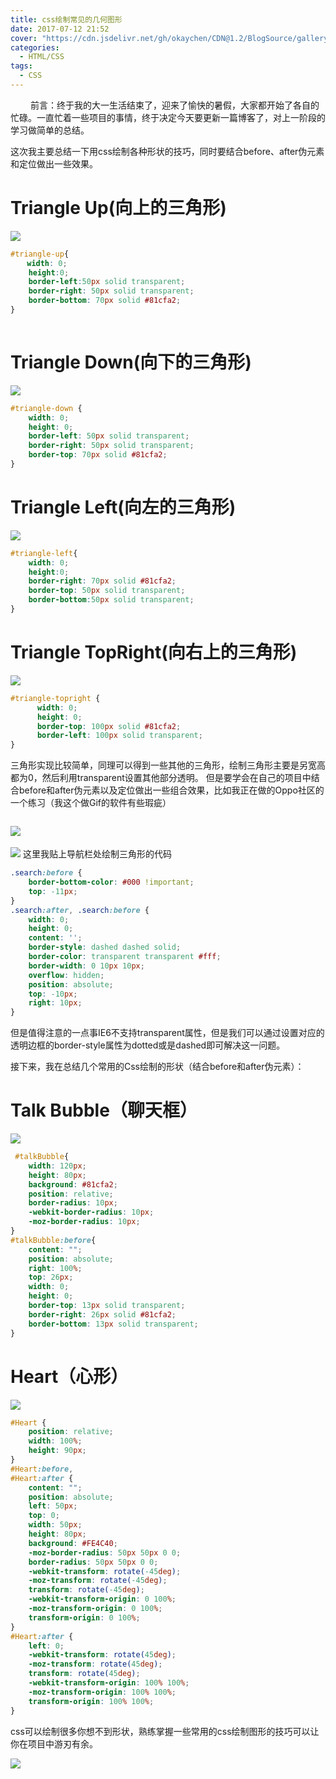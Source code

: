 ```yaml
---
title: css绘制常见的几何图形
date: 2017-07-12 21:52
cover: "https://cdn.jsdelivr.net/gh/okaychen/CDN@1.2/BlogSource/gallery/thumb_008.jpg"
categories:
  - HTML/CSS
tags:
  - CSS
---
```

　　
前言：终于我的大一生活结束了，迎来了愉快的暑假，大家都开始了各自的忙碌。一直忙着一些项目的事情，终于决定今天要更新一篇博客了，对上一阶段的学习做简单的总结。

这次我主要总结一下用css绘制各种形状的技巧，同时要结合before、after伪元素和定位做出一些效果。

<!-- more -->

# Triangle Up(向上的三角形)

![](https://cdn.jsdelivr.net/gh/okaychen/CDN@2.2/BlogSource/cnblogs_img/1140602-20170712200525197-109164423.png)

```css
#triangle-up{
　  width: 0;
    height:0;
    border-left:50px solid transparent;
    border-right: 50px solid transparent;
    border-bottom: 70px solid #81cfa2;
}
　
```
# Triangle Down(向下的三角形)

![](https://cdn.jsdelivr.net/gh/okaychen/CDN@2.2/BlogSource/cnblogs_img/1140602-20170712201030759-1254012555.png)

```css
#triangle-down {
    width: 0;
    height: 0;
    border-left: 50px solid transparent;
    border-right: 50px solid transparent;
    border-top: 70px solid #81cfa2;
}
```

# Triangle Left(向左的三角形)

![](https://cdn.jsdelivr.net/gh/okaychen/CDN@2.2/BlogSource/cnblogs_img/1140602-20170712202214697-1522033866.png)

```css
#triangle-left{
    width: 0;
    height:0;
    border-right: 70px solid #81cfa2;
    border-top: 50px solid transparent;
    border-bottom:50px solid transparent;
}　
```
# Triangle TopRight(向右上的三角形)

![](https://cdn.jsdelivr.net/gh/okaychen/CDN@2.2/BlogSource/cnblogs_img/1140602-20170712202738290-1515615810.png) 

```css
#triangle-topright {
      width: 0;
      height: 0;
      border-top: 100px solid #81cfa2;
      border-left: 100px solid transparent;
}
```

三角形实现比较简单，同理可以得到一些其他的三角形，绘制三角形主要是另宽高都为0，然后利用transparent设置其他部分透明。
但是要学会在自己的项目中结合before和after伪元素以及定位做出一些组合效果，比如我正在做的Oppo社区的一个练习（我这个做Gif的软件有些瑕疵）

<img src="https://cdn.jsdelivr.net/gh/okaychen/CDN@2.2/BlogSource/cnblogs_img/1140602-20170712215333415-70177704.gif" alt=""/>

![](https://cdn.jsdelivr.net/gh/okaychen/CDN@2.2/BlogSource/cnblogs_img/1140602-20170712205235868-1080969159.png)　　

![](https://cdn.jsdelivr.net/gh/okaychen/CDN@2.2/BlogSource/cnblogs_img/1140602-20170712204354900-316319978.png)
这里我贴上导航栏处绘制三角形的代码
```css
.search:before {
    border-bottom-color: #000 !important;
    top: -11px;
}
.search:after, .search:before {
    width: 0;
    height: 0;
    content: '';
    border-style: dashed dashed solid;
    border-color: transparent transparent #fff;
    border-width: 0 10px 10px;
    overflow: hidden;
    position: absolute;
    top: -10px;
    right: 10px;
}
```
但是值得注意的一点事IE6不支持transparent属性，但是我们可以通过设置对应的透明边框的border-style属性为dotted或是dashed即可解决这一问题。

接下来，我在总结几个常用的Css绘制的形状（结合before和after伪元素）：

# Talk Bubble（聊天框）

![](https://cdn.jsdelivr.net/gh/okaychen/CDN@2.2/BlogSource/cnblogs_img/1140602-20170712211029462-987687228.png)

```css
 #talkBubble{
    width: 120px;
    height: 80px;
    background: #81cfa2;
    position: relative;
    border-radius: 10px;
    -webkit-border-radius: 10px;
    -moz-border-radius: 10px;
}
#talkBubble:before{
    content: "";
    position: absolute;
    right: 100%;
    top: 26px;
    width: 0;
    height: 0;
    border-top: 13px solid transparent;
    border-right: 26px solid #81cfa2;
    border-bottom: 13px solid transparent;
}
```

# Heart（心形）

![](https://cdn.jsdelivr.net/gh/okaychen/CDN@2.2/BlogSource/cnblogs_img/1140602-20170712211913103-1917538141.png)

```css
#Heart {
    position: relative;
    width: 100%;
    height: 90px;
}
#Heart:before,
#Heart:after {
    content: "";
    position: absolute;
    left: 50px;
    top: 0;
    width: 50px;
    height: 80px;
    background: #FE4C40;
    -moz-border-radius: 50px 50px 0 0;
    border-radius: 50px 50px 0 0;
    -webkit-transform: rotate(-45deg);
    -moz-transform: rotate(-45deg);
    transform: rotate(-45deg);
    -webkit-transform-origin: 0 100%;
    -moz-transform-origin: 0 100%;
    transform-origin: 0 100%;
}
#Heart:after {
    left: 0;
    -webkit-transform: rotate(45deg);
    -moz-transform: rotate(45deg);
    transform: rotate(45deg);
    -webkit-transform-origin: 100% 100%;
    -moz-transform-origin: 100% 100%;
    transform-origin: 100% 100%;
}
```

css可以绘制很多你想不到形状，熟练掌握一些常用的css绘制图形的技巧可以让你在项目中游刃有余。

![](https://cdn.jsdelivr.net/gh/okaychen/CDN@2.2/BlogSource/cnblogs_img/1140602-20170712214809806-1604376037.png)